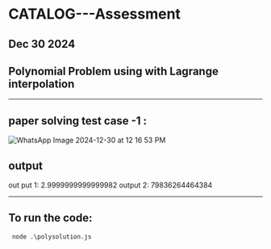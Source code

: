 # CATALOG---Assessment
Dec 30 2024
---
## Polynomial Problem using with Lagrange interpolation
---

## paper solving test case -1 :

![WhatsApp Image 2024-12-30 at 12 16 53 PM](https://github.com/user-attachments/assets/f095cb00-1c41-4583-b8e9-80b923797d58)

## output

out put 1:
2.9999999999999982
output 2:
 79836264464384
 
---
## To run the code:
~~~
 node .\polysolution.js
